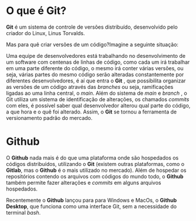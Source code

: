 # O que é Git? 

**Git** é um sistema de controle de versões distribuído, desenvolvido pelo criador do Linux, Linus Torvalds.

Mas para quê criar versões de  um código?Imagine a seguinte situação:

Uma equipe de desenvolvedores está trabalhando no desenvolvimento de um software com centenas de linhas de código, como cada um irá trabalhar em uma parte diferente do código, o mesmo irá conter várias versões, ou seja, várias partes do mesmo código serão alteradas constantemente por diferentes desenvolvedores, é aí que entra o **Git** , que possibilita organizar as versões de um código através das *branches* ou seja, ramificações ligadas ao uma linha central, o *main*. Além do sistema de *main* e *branch* , o Git utiliza um sistema de identificação de alterações, os chamados *commits* com eles, é possível saber qual desenvolvedor alterou qual parte do código, a que hora e o quê foi alterado. Assim, o **Git** se tornou a ferramenta de versionamento padrão do mercado.

# Github

O **Github** nada mais é do que uma plataforma onde são hospedados os códigos distribuídos, utilizando o **Git** (existem outras plataformas, como o **Gitlab**, mas o **Github** é o mais utilizado no mercado). Além de hospedar os repositórios contendo os arquivos com códigos do mundo todo, o **Github** também permite fazer alterações e *commits* em alguns arquivos hospedados.

Recentemente o **Github** lançou para para Windows e MacOs, o **Github Desktop**, que funciona como uma interface Git, sem a necessidade do terminal *bash*.
